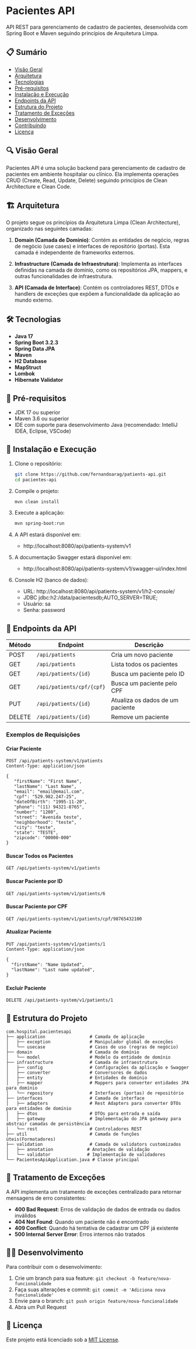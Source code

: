 # Pacientes API

API REST para gerenciamento de cadastro de pacientes, desenvolvida com Spring Boot e Maven seguindo princípios de
Arquitetura Limpa.

## 📋 Sumário

- [Visão Geral](#visão-geral)
- [Arquitetura](#arquitetura)
- [Tecnologias](#tecnologias)
- [Pré-requisitos](#pré-requisitos)
- [Instalação e Execução](#instalação-e-execução)
- [Endpoints da API](#endpoints-da-api)
- [Estrutura do Projeto](#estrutura-do-projeto)
- [Tratamento de Exceções](#tratamento-de-exceções)
- [Desenvolvimento](#desenvolvimento)
- [Contribuindo](#contribuindo)
- [Licença](#licença)

## 🔍 Visão Geral

Pacientes API é uma solução backend para gerenciamento de cadastro de pacientes em ambiente hospitalar ou clínico. Ela
implementa operações CRUD (Create, Read, Update, Delete) seguindo princípios de Clean Architecture e Clean Code.

## 🏗 Arquitetura

O projeto segue os princípios da Arquitetura Limpa (Clean Architecture), organizado nas seguintes camadas:

1. **Domain (Camada de Domínio)**: Contém as entidades de negócio, regras de negócio (use cases) e interfaces de
   repositório (portas). Esta camada é independente de frameworks externos.

2. **Infrastructure (Camada de Infraestrutura)**: Implementa as interfaces definidas na camada de domínio, como os
   repositórios JPA, mappers, e outras funcionalidades de infraestrutura.

3. **API (Camada de Interface)**: Contém os controladores REST, DTOs e handlers de exceções que expõem a funcionalidade
   da aplicação ao mundo externo.

## 🛠 Tecnologias

- **Java 17**
- **Spring Boot 3.2.3**
- **Spring Data JPA**
- **Maven**
- **H2 Database**
- **MapStruct**
- **Lombok**
- **Hibernate Validator**

## 📝 Pré-requisitos

- JDK 17 ou superior
- Maven 3.6 ou superior
- IDE com suporte para desenvolvimento Java (recomendado: IntelliJ IDEA, Eclipse, VSCode)

## 🚀 Instalação e Execução

1. Clone o repositório:
   ```bash
   git clone https://github.com/fernandoarag/patients-api.git
   cd pacientes-api
   ```

2. Compile o projeto:
   ```bash
   mvn clean install
   ```

3. Execute a aplicação:
   ```bash
   mvn spring-boot:run
   ```

4. A API estará disponível em:
    - http://localhost:8080/api/patients-system/v1

5. A documentação Swagger estará disponível em:
    - http://localhost:8080/api/patients-system/v1/swagger-ui/index.html

6. Console H2 (banco de dados):
    - URL: http://localhost:8080/api/patients-system/v1/h2-console/
    - JDBC jdbc:h2:/data/pacientesdb;AUTO_SERVER=TRUE;
    - Usuário: sa
    - Senha: password

## 📡 Endpoints da API

| Método | Endpoint                  | Descrição                        |
|--------|---------------------------|----------------------------------|
| POST   | `/api/patients`           | Cria um novo paciente            |
| GET    | `/api/patients`           | Lista todos os pacientes         |
| GET    | `/api/patients/{id}`      | Busca um paciente pelo ID        |
| GET    | `/api/patients/cpf/{cpf}` | Busca um paciente pelo CPF       |
| PUT    | `/api/patients/{id}`      | Atualiza os dados de um paciente |
| DELETE | `/api/patients/{id}`      | Remove um paciente               |

### Exemplos de Requisições

#### Criar Paciente

```http
POST /api/patients-system/v1/patients
Content-Type: application/json

{
   "firstName": "First Name",
   "lastName": "Last Name",
   "email": "email@email.com",
   "cpf": "529.982.247-25",
   "dateOfBirth": "1995-11-20",
   "phone": "(11) 94321-8765",
   "number": "1200",
   "street": "Avenida teste",
   "neighborhood": "teste",
   "city": "teste",
   "state": "TESTE",
   "zipcode": "00000-000"
}
```

#### Buscar Todos os Pacientes

```http
GET /api/patients-system/v1/patients
```

#### Buscar Paciente por ID

```http
GET /api/patients-system/v1/patients/6
```

#### Buscar Paciente por CPF

```http
GET /api/patients-system/v1/patients/cpf/98765432100
```

#### Atualizar Paciente

```http
PUT /api/patients-system/v1/patients/1
Content-Type: application/json

{
  "firstName": "Name Updated",
  "lastName": "Last name updated",
}
```

#### Excluir Paciente

```http
DELETE /api/patients-system/v1/patients/1
```

## 📂 Estrutura do Projeto

```
com.hospital.pacientesapi
├── application                 # Camada de aplicação
│   ├── exception               # Manipulador global de exceções
│   └── usecase                 # Casos de uso (regras de negócio)
├── domain                      # Camada de domínio
│   └── model                   # Modelo da entidade de domínio
├── infrastructure              # Camada de infraestrutura
│   ├── config                  # Configurações da aplicação e Swagger
│   ├── converter               # Conversores de dados
│   ├── entity                  # Entidades de domínio
│   ├── mapper                  # Mappers para converter entidades JPA para domínio
│   └── repository              # Interfaces (portas) de repositório
├── interfaces                  # Camada de interface
│   ├── adapters                # Rest Adapters para converter DTOs para entidades de domínio
│   ├── dtos                    # DTOs para entrada e saída
│   ├── gateway                 # Implementação do JPA gateway para abstrair camadas de persistência
│   └── rest                    # Controladores REST
├── util                        # Camada de funções úteis(Formatadores)
├── validation                  # Camada de validators customizados
│   ├── annotation             # Anotações de validação
│   └── validator              # Implementação de validadores
└── PacientesApiApplication.java # Classe principal
```

## 🔧 Tratamento de Exceções

A API implementa um tratamento de exceções centralizado para retornar mensagens de erro consistentes:

- **400 Bad Request**: Erros de validação de dados de entrada ou dados inválidos
- **404 Not Found**: Quando um paciente não é encontrado
- **409 Conflict**: Quando há tentativa de cadastrar um CPF já existente
- **500 Internal Server Error**: Erros internos não tratados

## 👨‍💻 Desenvolvimento

Para contribuir com o desenvolvimento:

1. Crie um branch para sua feature: `git checkout -b feature/nova-funcionalidade`
2. Faça suas alterações e commit: `git commit -m 'Adiciona nova funcionalidade'`
3. Envie para o branch: `git push origin feature/nova-funcionalidade`
4. Abra um Pull Request

## 📄 Licença

Este projeto está licenciado sob a [MIT License](LICENSE).